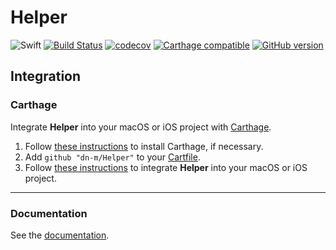 # Helper

![Swift](https://img.shields.io/badge/%20in-swift%203.0-orange.svg)
[![Build Status](https://travis-ci.org/dn-m/Helper.svg?branch=master)](https://travis-ci.org/dn-m/Helper) 
[![codecov](https://codecov.io/gh/dn-m/Helper/branch/master/graph/badge.svg)](https://codecov.io/gh/dn-m/Helper) 
[![Carthage compatible](https://img.shields.io/badge/Carthage-compatible-4BC51D.svg?style=flat)](https://github.com/Carthage/Carthage) 
[![GitHub version](https://badge.fury.io/gh/dn-m%2FHelper.svg)](https://badge.fury.io/gh/dn-m%2FHelper) 

## Integration

### Carthage
Integrate **Helper** into your macOS or iOS project with [Carthage](https://github.com/Carthage/Carthage).

1. Follow [these instructions](https://github.com/Carthage/Carthage#installing-carthage) to install Carthage, if necessary.
2. Add `github "dn-m/Helper"` to your [Cartfile](https://github.com/Carthage/Carthage/blob/master/Documentation/Artifacts.md#cartfile).
3. Follow [these instructions](https://github.com/Carthage/Carthage#adding-frameworks-to-an-application) to integrate **Helper** into your macOS or iOS project.

---

### Documentation
See the [documentation](http://dn-m.github.io/Helper/).
